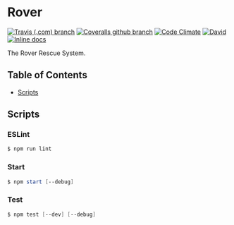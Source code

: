 # Rover
[![Travis (.com) branch](https://img.shields.io/travis/com/RescueOnWheels/Rover/master.svg?style=flat-square)](https://travis-ci.com/RescueOnWheels/Rover)
[![Coveralls github branch](https://img.shields.io/coveralls/github/RescueOnWheels/Rover/master.svg?style=flat-square)](https://coveralls.io/github/RescueOnWheels/Rover)
[![Code Climate](https://img.shields.io/codeclimate/maintainability/RescueOnWheels/Rover.svg?style=flat-square)](https://codeclimate.com/github/RescueOnWheels/Rover)
[![David](https://img.shields.io/david/RescueOnWheels/Rover.svg?style=flat-square)](https://david-dm.org/RescueOnWheels/Rover)
[![Inline docs](http://inch-ci.org/github/RescueOnWheels/Rover.svg?branch=master&style=flat-square)](http://inch-ci.org/github/RescueOnWheels/Rover)

The Rover Rescue System.

## Table of Contents
* [Scripts](#scripts)

## Scripts
### ESLint
```powershell
$ npm run lint
```

### Start
```powershell
$ npm start [--debug]
```

### Test
```powershell
$ npm test [--dev] [--debug]
```
